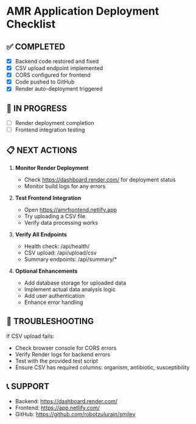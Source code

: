 # AMR Application Deployment Checklist

## ✅ COMPLETED
- [x] Backend code restored and fixed
- [x] CSV upload endpoint implemented
- [x] CORS configured for frontend
- [x] Code pushed to GitHub
- [x] Render auto-deployment triggered

## 🔄 IN PROGRESS  
- [ ] Render deployment completion
- [ ] Frontend integration testing

## 📋 NEXT ACTIONS

1. **Monitor Render Deployment**
   - Check https://dashboard.render.com/ for deployment status
   - Monitor build logs for any errors

2. **Test Frontend Integration**
   - Open https://amrfrontend.netlify.app
   - Try uploading a CSV file
   - Verify data processing works

3. **Verify All Endpoints**
   - Health check: /api/health/
   - CSV upload: /api/upload/csv
   - Summary endpoints: /api/summary/*

4. **Optional Enhancements**
   - Add database storage for uploaded data
   - Implement actual data analysis logic
   - Add user authentication
   - Enhance error handling

## 🚨 TROUBLESHOOTING

If CSV upload fails:
- Check browser console for CORS errors
- Verify Render logs for backend errors
- Test with the provided test script
- Ensure CSV has required columns: organism, antibiotic, susceptibility

## 📞 SUPPORT
- Backend: https://dashboard.render.com/
- Frontend: https://app.netlify.com/
- GitHub: https://github.com/robotzulurain/smiley

